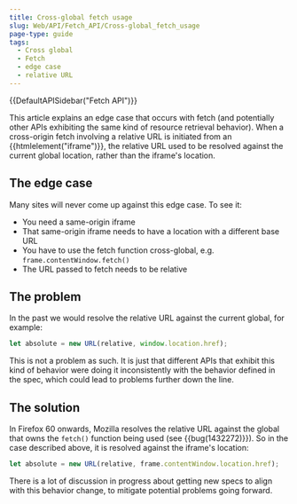```yaml
---
title: Cross-global fetch usage
slug: Web/API/Fetch_API/Cross-global_fetch_usage
page-type: guide
tags:
  - Cross global
  - Fetch
  - edge case
  - relative URL
---
```


{{DefaultAPISidebar("Fetch API")}}

This article explains an edge case that occurs with fetch (and potentially other APIs exhibiting the same kind of resource retrieval behavior). When a cross-origin fetch involving a relative URL is initiated from an {{htmlelement("iframe")}}, the relative URL used to be resolved against the current global location, rather than the iframe's location.

## The edge case

Many sites will never come up against this edge case. To see it:

- You need a same-origin iframe
- That same-origin iframe needs to have a location with a different base URL
- You have to use the fetch function cross-global, e.g. `frame.contentWindow.fetch()`
- The URL passed to fetch needs to be relative

## The problem

In the past we would resolve the relative URL against the current global, for example:

```js
let absolute = new URL(relative, window.location.href);
```

This is not a problem as such. It is just that different APIs that exhibit this kind of behavior were doing it inconsistently with the behavior defined in the spec, which could lead to problems further down the line.

## The solution

In Firefox 60 onwards, Mozilla resolves the relative URL against the global that owns the `fetch()` function being used (see {{bug(1432272)}}). So in the case described above, it is resolved against the iframe's location:

```js
let absolute = new URL(relative, frame.contentWindow.location.href);
```

There is a lot of discussion in progress about getting new specs to align with this behavior change, to mitigate potential problems going forward.
